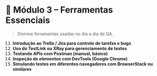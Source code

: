 # 🧠 Módulo 3 – Ferramentas Essenciais

> Domine ferramentas usadas no dia a dia de QA.

11. **Introdução ao Trello / Jira para controle de tarefas e bugs**
12. **Uso do TestLink ou XRay para gerenciamento de testes**
13. **Testando APIs com Postman (manual, básico)**
14. **Inspeção de elementos com DevTools (Google Chrome)**
15. **Simulando testes em diferentes navegadores com BrowserStack ou similares**